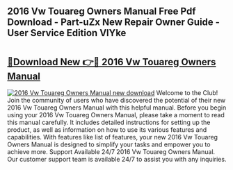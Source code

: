 ## 2016 Vw Touareg Owners Manual Free Pdf Download - Part-uZx New Repair Owner Guide - User Service Edition VlYke

# <h2><a href="http://bc3517.oget.top/?id=2016+Vw+Touareg+Owners+Manual">🔗Download New 👉🔴 2016 Vw Touareg Owners Manual</a></h2>

[![2016 Vw Touareg Owners Manual new download](https://i.imgur.com/5g1atiW.png)](http://bc3517.oget.top/?id=2016+Vw+Touareg+Owners+Manual)
Welcome to the Club! Join the community of users who have discovered the potential of their new 2016 Vw Touareg Owners Manual with this helpful manual. Before you begin using your 2016 Vw Touareg Owners Manual, please take a moment to read this manual carefully. It includes detailed instructions for setting up the product, as well as information on how to use its various features and capabilities. With features like list of features, your new 2016 Vw Touareg Owners Manual is designed to simplify your tasks and empower you to achieve more. Support Available 24/7 2016 Vw Touareg Owners Manual. Our customer support team is available 24/7 to assist you with any inquiries.
